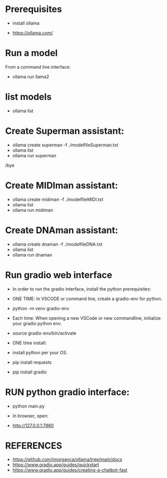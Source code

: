 # Prerequisites 

- install ollama

- https://ollama.com/

# Run a model

From a command line interface:

- ollama run llama2

# list models
- ollama list 

# Create Superman assistant:
- ollama create superman -f ./modelfileSuperman.txt
- ollama list 
- ollama run superman

/bye  

# Create MIDIman assistant:
- ollama create midiman -f ./modelfileMIDI.txt
- ollama list 
- ollama run midiman

# Create DNAman assistant:
- ollama create dnaman -f ./modelfileDNA.txt
- ollama list 
- ollama run dnaman

# Run gradio web interface

- In order to run the gradio interface, install the python prerequisites:

- ONE TIME: In VSCODE or command line, create a gradio-env for python.
- python -m venv gradio-env

- Each time: When opening a new VSCode or new commandline, initialize your gradio python env.
- source gradio-env/bin/activate

- ONE time install:
- install python per your OS.
- pip install requests
- pip install gradio

# RUN python gradio interface:
- python main.py

- In browser, open:
- http://127.0.0.1:7860

# REFERENCES
- https://github.com/jmorganca/ollama/tree/main/docs
- https://www.gradio.app/guides/quickstart
- https://www.gradio.app/guides/creating-a-chatbot-fast
